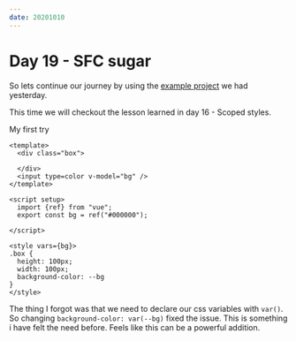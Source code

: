 ```yaml
---
date: 20201010
---
```


# Day 19 - SFC sugar

So lets continue our journey by using the [example project](https://codesandbox.io/s/100daysofvue3-9yql8?file=/src/App.vue) we had yesterday. 

This time we will checkout the lesson learned in day 16 - Scoped styles.

My first try

```vue
<template>
  <div class="box">

  </div>
  <input type=color v-model="bg" />
</template>

<script setup>
  import {ref} from "vue";
  export const bg = ref("#000000");

</script>

<style vars={bg}>
.box {
  height: 100px;
  width: 100px;
  background-color: --bg
}
</style>
```

The thing I forgot was that we need to declare our css variables with `var()`. So changing
`background-color: var(--bg)` fixed the issue. This is something i have felt the need before. Feels like this can be a powerful addition.
